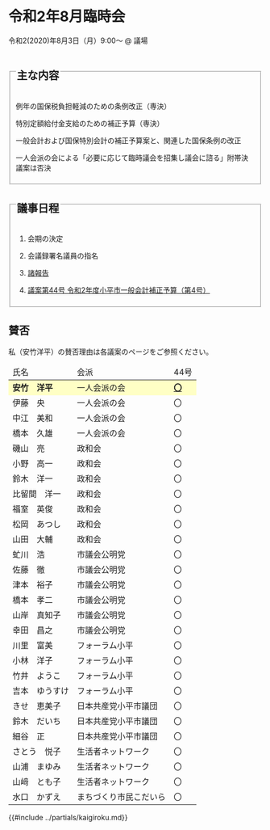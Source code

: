 # 令和2年8月臨時会
令和2(2020)年8月3日（月）9:00～ @ 議場

<fieldset class="summary">
  <legend>
    <h2 class="summary">主な内容</h2>
  </legend>
  <p class="summary"><i class="fa fa-play" aria-hidden="true"></i> 例年の国保税負担軽減のための条例改正（専決）</p>
  <p class="summary"><i class="fa fa-play" aria-hidden="true"></i> 特別定額給付金支給のための補正予算（専決）</p>
  <p class="summary"><i class="fa fa-play" aria-hidden="true"></i> 一般会計および国保特別会計の補正予算案と、関連した国保条例の改正</p>
  <p class="summary"><i class="fa fa-play alert" aria-hidden="true"></i> <span class="highlight alert">一人会派の会による「必要に応じて臨時議会を招集し議会に諮る」附帯決議案は否決</span></p>
</fieldset>

<fieldset class="nittei">
  <legend>
    <h2> 議事日程 </h2>
  </legend>

1. 会期の決定

1. 会議録署名議員の指名

1. [諸報告](./syohokoku.md)

1. [議案第44号 令和2年度小平市一般会計補正予算（第4号）](./gian-44.md)
</fieldset>


## 賛否
私（安竹洋平）の賛否理由は各議案のページをご参照ください。
<table>
    <thead>
        <tr>
            <td>氏名</td>
            <td>会派</td>
            <td>44号</td>
        </tr>
    </thead>
    <tbody>
        <tr style="background-color:#ffffc5;">
            <td><strong>安竹　洋平</strong></td>
            <td>一人会派の会</td>
            <td><strong><a href="./gian-44.md">〇</a></strong></td>
        </tr>
        <tr>
            <td>伊藤　央</td>
            <td>一人会派の会</td>
            <td>〇</td>
        </tr>
        <tr>
            <td>中江　美和</td>
            <td>一人会派の会</td>
            <td>〇</td>
        </tr>
        <tr>
            <td>橋本　久雄</td>
            <td>一人会派の会</td>
            <td>〇</td>
        </tr>
        <tr>
            <td>磯山　亮</td>
            <td>政和会</td>
            <td>〇</td>
        </tr>
        <tr>
            <td>小野　高一</td>
            <td>政和会</td>
            <td>〇</td>
        </tr>
        <tr>
            <td>鈴木　洋一</td>
            <td>政和会</td>
            <td>〇</td>
        </tr>
        <tr>
            <td>比留間　洋一</td>
            <td>政和会</td>
            <td>〇</td>
        </tr>
        <tr>
            <td>福室　英俊</td>
            <td>政和会</td>
            <td>〇</td>
        </tr>
        <tr>
            <td>松岡　あつし</td>
            <td>政和会</td>
            <td>〇</td>
        </tr>
        <tr>
            <td>山田　大輔</td>
            <td>政和会</td>
            <td>〇</td>
        </tr>
        <tr>
            <td>虻川　浩</td>
            <td>市議会公明党</td>
            <td>〇</td>
        </tr>
        <tr>
            <td>佐藤　徹</td>
            <td>市議会公明党</td>
            <td>〇</td>
        </tr>
        <tr>
            <td>津本　裕子</td>
            <td>市議会公明党</td>
            <td>〇</td>
        </tr>
        <tr>
            <td>橋本　孝二</td>
            <td>市議会公明党</td>
            <td>〇</td>
        </tr>
        <tr>
            <td>山岸　真知子</td>
            <td>市議会公明党</td>
            <td>〇</td>
        </tr>
        <tr>
            <td>幸田　昌之</td>
            <td>市議会公明党</td>
            <td>〇</td>
        </tr>
        <tr>
            <td>川里　富美</td>
            <td>フォーラム小平</td>
            <td>〇</td>
        </tr>
        <tr>
            <td>小林　洋子</td>
            <td>フォーラム小平</td>
            <td>〇</td>
        </tr>
        <tr>
            <td>竹井　ようこ</td>
            <td>フォーラム小平</td>
            <td>〇</td>
        </tr>
        <tr>
            <td>吉本　ゆうすけ</td>
            <td>フォーラム小平</td>
            <td>〇</td>
        </tr>
        <tr>
            <td>きせ　恵美子</td>
            <td>日本共産党小平市議団</td>
            <td>〇</td>
        </tr>
        <tr>
            <td>鈴木　だいち</td>
            <td>日本共産党小平市議団</td>
            <td>〇</td>
        </tr>
        <tr>
            <td>細谷　正</td>
            <td>日本共産党小平市議団</td>
            <td>〇</td>
        </tr>
        <tr>
            <td>さとう　悦子</td>
            <td>生活者ネットワーク</td>
            <td>〇</td>
        </tr>
        <tr>
            <td>山浦　まゆみ</td>
            <td>生活者ネットワーク</td>
            <td>〇</td>
        </tr>
        <tr>
            <td>山﨑　とも子</td>
            <td>生活者ネットワーク</td>
            <td>〇</td>
        </tr>
        <tr>
            <td>水口　かずえ</td>
            <td>まちづくり市民こだいら</td>
            <td>〇</td>
        </tr>
    </tbody>
</table>


{{#include ../partials/kaigiroku.md}}